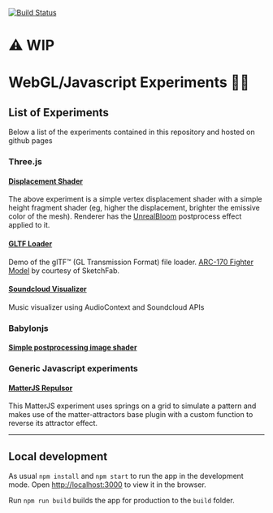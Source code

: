 [![Build Status](https://travis-ci.org/luigimannoni/experiments.svg?branch=master)](https://travis-ci.org/luigimannoni/experiments)

# ⚠️ WIP 
# WebGL/Javascript Experiments 🧪🔬

## List of Experiments

Below a list of the experiments contained in this repository and hosted on github pages

### Three.js

#### [Displacement Shader](https://experiments.luigimannoni.com/#/three/displacement)

The above experiment is a simple vertex displacement shader with a simple height fragment shader (eg, higher the displacement, brighter the emissive color of the mesh). Renderer has the [UnrealBloom](https://threejs.org/examples/webgl_postprocessing_unreal_bloom.html) postprocess effect applied to it.

#### [GLTF Loader](https://experiments.luigimannoni.com/#/three/arc170)

Demo of the glTF™ (GL Transmission Format) file loader. [ARC-170 Fighter Model](https://sketchfab.com/3d-models/arc-170-fighter-d2b9834148e84c86a2423148db1f6705) by courtesy of SketchFab.

#### [Soundcloud Visualizer](https://experiments.luigimannoni.com/#/three/soundcloud-visualizer)

Music visualizer using AudioContext and Soundcloud APIs

### Babylonjs

#### [Simple postprocessing image shader](https://experiments.luigimannoni.com/#/babylon/image-postprocessing)

### Generic Javascript experiments

#### [MatterJS Repulsor](https://experiments.luigimannoni.com/#/javascript/matter-repulsor)

This MatterJS experiment uses springs on a grid to simulate a pattern and makes use of the matter-attractors base plugin with a custom function to reverse its attractor effect. 

---

## Local development

As usual `npm install` and `npm start` to run the app in the development mode.
Open [http://localhost:3000](http://localhost:3000) to view it in the browser.

Run `npm run build` builds the app for production to the `build` folder.
